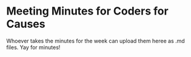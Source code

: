 # Meeting Minutes for Coders for Causes
Whoever takes the minutes for the week can upload them heree as .md files. Yay for minutes!
